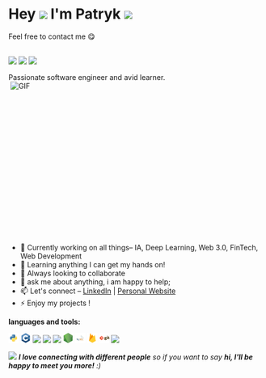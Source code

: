 
# Hey <img src="https://media.giphy.com/media/hvRJCLFzcasrR4ia7z/giphy.gif" width="25px"> I'm Patryk <img src="https://emojis.slackmojis.com/emojis/images/1531849430/4246/blob-sunglasses.gif?1531849430" width="30"/> 
Feel free to contact me :yum:
<br><br>

[<img src="https://img.shields.io/badge/LinkedIn-patrykchlanda-white?style=flat&logo=linkedin&labelColor=blue">](https://www.linkedin.com/in/patryk-chlanda/)
[<img src="https://img.shields.io/badge/Email-patrykchlandapro%40gmail.com-orange">](mailto:patrykchlandapro@gmail.com)
[<img src="https://img.shields.io/badge/Personal%20Site-patrykchlanda-red">](https://patrykchlanda.netlify.app)
<!--[<img src="https://img.shields.io/badge/LinkedIn-0077B5?style=for-the-badge&logo=linkedin&logoColor=white">](mailto:patrykchlandapro@gmail.com)-->
<!--
<a href="https://patrykchlanda.netlify.app">
  <img align="left"  width="22px" src="https://www.freepnglogos.com/uploads/logo-website-png/logo-website-website-icon-with-png-and-vector-format-for-unlimited-22.png" />
</a>
<a href="https://www.linkedin.com/in/abhisheknaiidu/">
  <img align="left"  width="22px" src="https://raw.githubusercontent.com/peterthehan/peterthehan/master/assets/linkedin.svg" />
</a>
<a href="https://discord.gg/">
  <img align="left" width="22px" src="https://raw.githubusercontent.com/peterthehan/peterthehan/master/assets/discord.svg" />
</a>
-->


Passionate software engineer and avid learner.
<img align="right" alt="GIF" src="https://github.com/raghavk16/raghavk16/raw/master/coderman.gif" width="500" height="320" />
 <!-- <img align="right" alt="GIF" src="https://github.com/abhisheknaiidu/abhisheknaiidu/blob/master/code.gif?raw=true" width="500" height="320" />-->
  
- 🔭 Currently working on all things– IA, Deep Learning, Web 3.0, FinTech, Web Development
- 🌱 Learning anything I can get my hands on!
- 👯 Always looking to collaborate
- 💬 ask me about anything, i am happy to help;
- 📫 Let's connect – [LinkedIn](https://www.linkedin.com/in/patryk-chlanda/) | [Personal Website](https://patrykchlanda.netlify.app/)
- ⚡ Enjoy my projects !

**languages and tools:**  

<code><img height="20" src="https://raw.githubusercontent.com/github/explore/80688e429a7d4ef2fca1e82350fe8e3517d3494d/topics/python/python.png"></code>
<code><img height="20" src="https://raw.githubusercontent.com/github/explore/80688e429a7d4ef2fca1e82350fe8e3517d3494d/topics/cpp/cpp.png"></code>
<code><img height="20" src="https://upload.wikimedia.org/wikipedia/commons/thumb/4/4c/Typescript_logo_2020.svg/1200px-Typescript_logo_2020.svg.png"></code>
<code><img height="20" src="https://upload.wikimedia.org/wikipedia/commons/thumb/2/2d/Tensorflow_logo.svg/1200px-Tensorflow_logo.svg.png"></code>
<code><img height="20" src="https://upload.wikimedia.org/wikipedia/commons/thumb/c/cf/Angular_full_color_logo.svg/2048px-Angular_full_color_logo.svg.png"></code>
<code><img height="20" src="https://raw.githubusercontent.com/github/explore/80688e429a7d4ef2fca1e82350fe8e3517d3494d/topics/nodejs/nodejs.png"></code>
<code><img height="20" src="https://raw.githubusercontent.com/github/explore/80688e429a7d4ef2fca1e82350fe8e3517d3494d/topics/mysql/mysql.png"></code>
<code><img height="20" src="https://raw.githubusercontent.com/github/explore/80688e429a7d4ef2fca1e82350fe8e3517d3494d/topics/firebase/firebase.png"></code>
<code><img height="20" src="https://raw.githubusercontent.com/github/explore/80688e429a7d4ef2fca1e82350fe8e3517d3494d/topics/git/git.png"></code>
<code><img height="20" src="https://www.datacenterplanet.com/wp-content/uploads/2018/11/awslogo-600x600.png"></code>

<a href="mailto:patrykchlandapro@gmail.fr"> </a>
<!--![Leo's github stats](https://github-readme-stats.vercel.app/api?username=patiwwb&show_icons=true&theme=dracula&hide=stars,issues)-->
<!--![Leo's github stats](https://github-readme-stats.vercel.app/api/top-langs/?username=patiwwb&theme=blue-gree,issues)-->
<img src="https://media.giphy.com/media/LnQjpWaON8nhr21vNW/giphy.gif" width="60"> <em><b>I love connecting with different people</b> so if you want to say <b>hi, I'll be happy to meet you more!</b> :)</em>
